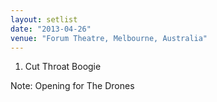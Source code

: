 ```yaml
---
layout: setlist
date: "2013-04-26"
venue: "Forum Theatre, Melbourne, Australia"
---
```


 1. Cut Throat Boogie


Note: Opening for The Drones
